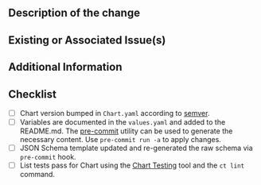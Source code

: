 <!--
Thank you for your contribution! Complete the following fields to provide insight into the changes being requested as well as steps that you can take to ensure it meets all of the requirements

Please remember to:
- mention any issue(s) that this PR closes using a closing keyword as well as the issue number, such as "Closes #XYZ" or "Resolves janus-idp/repo-name#XYZ", cf.
  [documentation](https://docs.github.com/en/github/managing-your-work-on-github/linking-a-pull-request-to-an-issue#linking-a-pull-request-to-an-issue-using-a-keyword)
- ensure there are no merge commits!

 -->

## Description of the change

<!-- Describe the change being requested. -->

## Existing or Associated Issue(s)

<!-- List any related issues. -->

## Additional Information

 <!-- Provide as much information that you feel would be helpful for those reviewing the proposed changes. -->

## Checklist

- [ ] Chart version bumped in `Chart.yaml` according to [semver](http://semver.org/).
- [ ] Variables are documented in the `values.yaml` and added to the README.md. The [pre-commit](https://pre-commit.com/) utility can be used to generate the necessary content. Use `pre-commit run -a` to apply changes.
- [ ] JSON Schema template updated and re-generated the raw schema via `pre-commit` hook.
- [ ] List tests pass for Chart using the [Chart Testing](https://github.com/helm/chart-testing) tool and the `ct lint` command.
